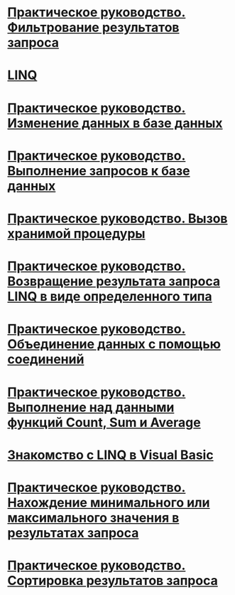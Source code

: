 # [Практическое руководство. Фильтрование результатов запроса](how-to-filter-query-results-by-using-linq.md)
# [LINQ](index.md)
# [Практическое руководство. Изменение данных в базе данных](how-to-modify-data-in-a-database-by-using-linq.md)
# [Практическое руководство. Выполнение запросов к базе данных](how-to-query-a-database-by-using-linq.md)
# [Практическое руководство. Вызов хранимой процедуры](how-to-call-a-stored-procedure-by-using-linq.md)
# [Практическое руководство. Возвращение результата запроса LINQ в виде определенного типа](how-to-return-a-linq-query-result-as-a-specific-type.md)
# [Практическое руководство. Объединение данных с помощью соединений](how-to-combine-data-with-linq-by-using-joins.md)
# [Практическое руководство. Выполнение над данными функций Count, Sum и Average](how-to-count-sum-or-average-data-by-using-linq.md)
# [Знакомство с LINQ в Visual Basic](introduction-to-linq.md)
# [Практическое руководство. Нахождение минимального или максимального значения в результатах запроса](how-to-find-the-minimum-or-maximum-value-in-a-query-result.md)
# [Практическое руководство. Сортировка результатов запроса](how-to-sort-query-results-by-using-linq.md)
